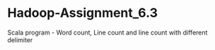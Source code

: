 # Hadoop-Assignment_6.3
Scala program - Word count, Line count and line count with different delimiter 
